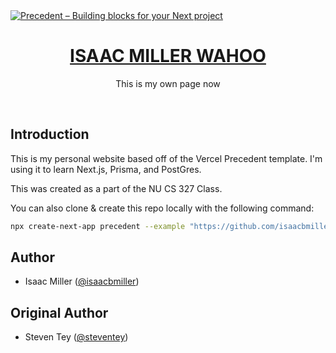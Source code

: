 <a href="https://precedent.dev">
  <img alt="Precedent – Building blocks for your Next project" src="https://precedent.dev/opengraph-image">
  <h1 align="center">ISAAC MILLER WAHOO</h1>
</a>

<p align="center">
  This is my own page now
</p>

<br/>

## Introduction

This is my personal website based off of the Vercel Precedent template. I'm using it to learn Next.js, Prisma, and PostGres.

This was created as a part of the NU CS 327 Class.

You can also clone & create this repo locally with the following command:

```bash
npx create-next-app precedent --example "https://github.com/isaacbmiller/precedent"
```

## Author

- Isaac Miller ([@isaacbmiller](https://github.com/isaacbmiller))

## Original Author

- Steven Tey ([@steventey](https://twitter.com/steventey))
